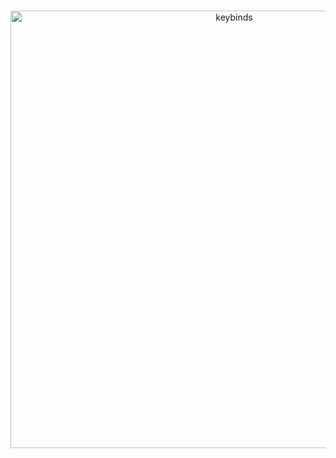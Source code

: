 
<br />
<p align="center">
    <img src="https://user-images.githubusercontent.com/54639269/77382583-8346d700-6d5f-11ea-8156-bf9609d9dc77.gif" alt="keybinds" width="700px">
</p>
